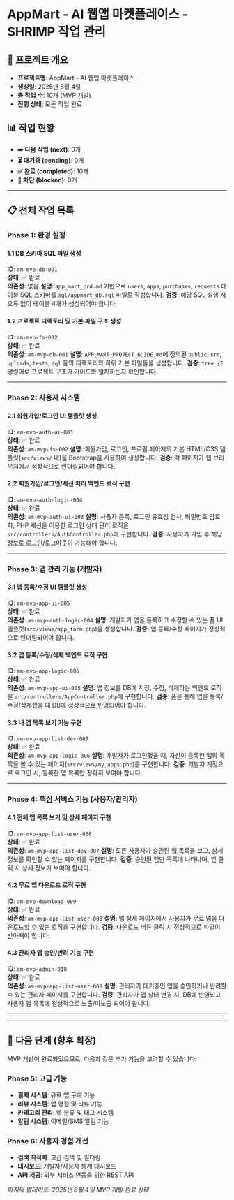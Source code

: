 # AppMart - AI 웹앱 마켓플레이스 - SHRIMP 작업 관리

## 🚀 프로젝트 개요
- **프로젝트명**: AppMart - AI 웹앱 마켓플레이스
- **생성일**: 2025년 8월 4일
- **총 작업 수**: 10개 (MVP 개발)
- **진행 상태**: 모든 작업 완료

## 📊 작업 현황

- **➡️ 다음 작업 (next)**: 0개
- **⏳ 대기중 (pending)**: 0개  
- **✅ 완료 (completed)**: 10개
- **🚫 차단 (blocked)**: 0개

---

## 📋 전체 작업 목록

### Phase 1: 환경 설정

#### 1.1 DB 스키마 SQL 파일 생성
**ID**: `am-mvp-db-001`  
**상태**: ✅ 완료  
**의존성**: 없음
**설명**: `app_mart_prd.md` 기반으로 `users`, `apps`, `purchases`, `requests` 테이블 SQL 스키마를 `sql/appmart_db.sql` 파일로 작성합니다.
**검증**: 해당 SQL 실행 시 오류 없이 테이블 4개가 생성되어야 합니다.

#### 1.2 프로젝트 디렉토리 및 기본 파일 구조 생성
**ID**: `am-mvp-fs-002`  
**상태**: ✅ 완료  
**의존성**: `am-mvp-db-001`
**설명**: `APP_MART_PROJECT_GUIDE.md`에 정의된 `public`, `src`, `uploads`, `tests`, `sql` 등의 디렉토리와 하위 기본 파일들을 생성합니다.
**검증**: `tree /F` 명령어로 프로젝트 구조가 가이드와 일치하는지 확인합니다.

---

### Phase 2: 사용자 시스템

#### 2.1 회원가입/로그인 UI 템플릿 생성
**ID**: `am-mvp-auth-ui-003`  
**상태**: ✅ 완료  
**의존성**: `am-mvp-fs-002`
**설명**: 회원가입, 로그인, 프로필 페이지의 기본 HTML/CSS 템플릿(`src/views/` 내)을 Bootstrap을 사용하여 생성합니다.
**검증**: 각 페이지가 웹 브라우저에서 정상적으로 렌더링되어야 합니다.

#### 2.2 회원가입/로그인/세션 처리 백엔드 로직 구현
**ID**: `am-mvp-auth-logic-004`  
**상태**: ✅ 완료  
**의존성**: `am-mvp-auth-ui-003`
**설명**: 사용자 등록, 로그인 유효성 검사, 비밀번호 암호화, PHP 세션을 이용한 로그인 상태 관리 로직을 `src/controllers/AuthController.php`에 구현합니다.
**검증**: 사용자가 가입 후 해당 정보로 로그인/로그아웃이 가능해야 합니다.

---

### Phase 3: 앱 관리 기능 (개발자)

#### 3.1 앱 등록/수정 UI 템플릿 생성
**ID**: `am-mvp-app-ui-005`  
**상태**: ✅ 완료  
**의존성**: `am-mvp-auth-logic-004`
**설명**: 개발자가 앱을 등록하고 수정할 수 있는 폼 UI 템플릿(`src/views/app_form.php`)을 생성합니다.
**검증**: 앱 등록/수정 페이지가 정상적으로 렌더링되어야 합니다.

#### 3.2 앱 등록/수정/삭제 백엔드 로직 구현
**ID**: `am-mvp-app-logic-006`  
**상태**: ✅ 완료  
**의존성**: `am-mvp-app-ui-005`
**설명**: 앱 정보를 DB에 저장, 수정, 삭제하는 백엔드 로직을 `src/controllers/AppController.php`에 구현합니다.
**검증**: 폼을 통해 앱을 등록/수정/삭제했을 때 DB에 정상적으로 반영되어야 합니다.

#### 3.3 내 앱 목록 보기 기능 구현
**ID**: `am-mvp-app-list-dev-007`  
**상태**: ✅ 완료  
**의존성**: `am-mvp-app-logic-006`
**설명**: 개발자가 로그인했을 때, 자신이 등록한 앱의 목록을 볼 수 있는 페이지(`src/views/my_apps.php`)를 구현합니다.
**검증**: 개발자 계정으로 로그인 시, 등록한 앱 목록만 정확히 보여야 합니다.

---

### Phase 4: 핵심 서비스 기능 (사용자/관리자)

#### 4.1 전체 앱 목록 보기 및 상세 페이지 구현
**ID**: `am-mvp-app-list-user-008`  
**상태**: ✅ 완료  
**의존성**: `am-mvp-app-list-dev-007`
**설명**: 모든 사용자가 승인된 앱 목록을 보고, 상세 정보를 확인할 수 있는 페이지를 구현합니다.
**검증**: 승인된 앱만 목록에 나타나며, 앱 클릭 시 상세 정보가 보여야 합니다.

#### 4.2 무료 앱 다운로드 로직 구현
**ID**: `am-mvp-download-009`  
**상태**: ✅ 완료  
**의존성**: `am-mvp-app-list-user-008`
**설명**: 앱 상세 페이지에서 사용자가 무료 앱을 다운로드할 수 있는 로직을 구현합니다.
**검증**: 다운로드 버튼 클릭 시 정상적으로 파일이 받아져야 합니다.

#### 4.3 관리자 앱 승인/반려 기능 구현
**ID**: `am-mvp-admin-010`  
**상태**: ✅ 완료  
**의존성**: `am-mvp-app-list-user-008`
**설명**: 관리자가 대기중인 앱을 승인하거나 반려할 수 있는 관리자 페이지를 구현합니다.
**검증**: 관리자가 앱 상태 변경 시, DB에 반영되고 사용자 앱 목록에 정상적으로 노출/미노출 되어야 합니다.

---

---

## 🎯 다음 단계 (향후 확장)

MVP 개발이 완료되었으므로, 다음과 같은 추가 기능을 고려할 수 있습니다:

### Phase 5: 고급 기능
- **결제 시스템**: 유료 앱 구매 기능
- **리뷰 시스템**: 앱 평점 및 리뷰 기능  
- **카테고리 관리**: 앱 분류 및 태그 시스템
- **알림 시스템**: 이메일/SMS 알림 기능

### Phase 6: 사용자 경험 개선
- **검색 최적화**: 고급 검색 및 필터링
- **대시보드**: 개발자/사용자 통계 대시보드
- **API 제공**: 외부 서비스 연동을 위한 REST API

*마지막 업데이트: 2025년 8월 4일*
*MVP 개발 완료 상태*